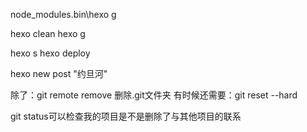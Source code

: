 

node_modules\.bin\hexo  g 


hexo clean
hexo g

hexo s
hexo deploy

hexo new post "约旦河"


除了：git remote remove
删除.git文件夹
有时候还需要：git reset --hard   


git status可以检查我的项目是不是删除了与其他项目的联系
